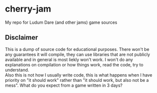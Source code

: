 # cherry-jam
My repo for Ludum Dare (and other jams) game sources

## Disclaimer
This is a dump of source code for educational purposes. There won't be any guarantees it will compile, they can use libraries that are not publicly available and in general is most liekly won't work. I won't do any explanations on compilation or how things work, read the code, try to understand.  
Also this is not how I usually write code, this is what happens when I have priority on "it should work" rather than "it should work, but also not be a mess". What do you expect from a game written in 3 days? 